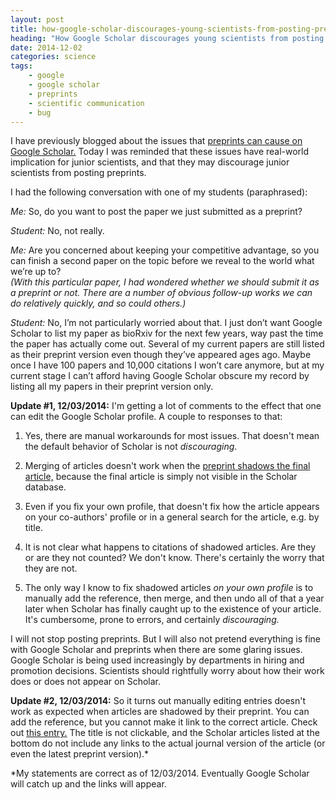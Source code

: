 ```yaml
---
layout: post
title: how-google-scholar-discourages-young-scientists-from-posting-preprints
heading: "How Google Scholar discourages young scientists from posting preprints"
date: 2014-12-02
categories: science
tags:
    - google
    - google scholar
    - preprints
    - scientific communication
    - bug
---
```

I have previously blogged about the issues that [preprints can cause on Google Scholar.](/blog/2014/11/1/the-google-scholar-preprint-bug) Today I was reminded that these issues have real-world implication for junior scientists, and that they may discourage junior scientists from posting preprints.

<!--more-->

I had the following conversation with one of my students (paraphrased):

*Me:* So, do you want to post the paper we just submitted as a preprint?  

*Student:* No, not really.  

*Me:* Are you concerned about keeping your competitive advantage, so you can finish a second paper on the topic before we reveal to the world what we’re up to?  
*(With this particular paper, I had wondered whether we should submit it as a preprint or not. There are a number of obvious follow-up works we can do relatively quickly, and so could others.)*

*Student:* No, I’m not particularly worried about that. I just don’t want Google Scholar to list my paper as bioRxiv for the next few years, way past the time the paper has actually come out. Several of my current papers are still listed as their preprint version even though they’ve appeared ages ago. Maybe once I have 100 papers and 10,000 citations I won’t care anymore, but at my current stage I can’t afford having Google Scholar obscure my record by listing all my papers in their preprint version only.   

**Update #1, 12/03/2014:** I'm getting a lot of comments to the effect that one can edit the Google Scholar profile. A couple to responses to that:

1. Yes, there are manual workarounds for most issues. That doesn't mean the default behavior of Scholar is not *discouraging*.

2. Merging of articles doesn't work when the [preprint shadows the final article,](/blog/2014/11/1/the-google-scholar-preprint-bug) because the final article is simply not visible in the Scholar database.

3. Even if you fix your own profile, that doesn't fix how the article appears on your co-authors' profile or in a general search for the article, e.g. by title.

4. It is not clear what happens to citations of shadowed articles. Are they or are they not counted? We don't know. There's certainly the worry that they are not.

5. The only way I know to fix shadowed articles *on your own profile* is to manually add the reference, then merge, and then undo all of that a year later when Scholar has finally caught up to the existence of your article. It's cumbersome, prone to errors, and certainly *discouraging.*

I will not stop posting preprints. But I will also not pretend everything is fine with Google Scholar and preprints when there are some glaring issues. Google Scholar is being used increasingly by departments in hiring and promotion decisions. Scientists should rightfully worry about how their work does or does not appear on Scholar. 

**Update #2, 12/03/2014:** So it turns out manually editing entries doesn't work as expected when articles are shadowed by their preprint. You can add the reference, but you cannot make it link to the correct article. Check out [this entry.](http://scholar.google.com/citations?view_op=view_citation&hl=en&user=Vssu9d0AAAAJ&sortby=pubdate&citation_for_view=Vssu9d0AAAAJ:nrtMV_XWKgEC) The title is not clickable, and the Scholar articles listed at the bottom do not include any links to the actual journal version of the article (or even the latest preprint version).\*

\*My statements are correct as of 12/03/2014. Eventually Google Scholar will catch up and the links will appear.
